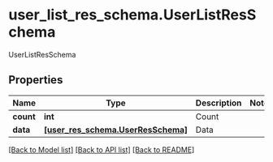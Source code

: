 # user_list_res_schema.UserListResSchema

UserListResSchema
## Properties
Name | Type | Description | Notes
------------ | ------------- | ------------- | -------------
**count** | **int** | Count | 
**data** | [**[user_res_schema.UserResSchema]**](UserResSchema.md) | Data | 

[[Back to Model list]](../README.md#documentation-for-models) [[Back to API list]](../README.md#documentation-for-api-endpoints) [[Back to README]](../README.md)


